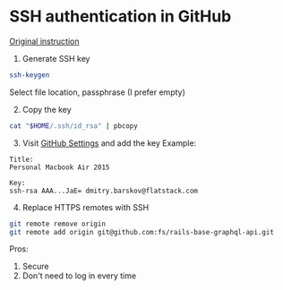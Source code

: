 # SSH authentication in GitHub

[Original instruction](https://docs.github.com/en/github/authenticating-to-github/connecting-to-github-with-ssh/adding-a-new-ssh-key-to-your-github-account)

1. Generate SSH key
```bash
ssh-keygen
```

Select file location, passphrase (I prefer empty)

2. Copy the key
```bash
cat "$HOME/.ssh/id_rsa" | pbcopy
```

3. Visit [GitHub Settings](https://github.com/settings/ssh/new) and add the key
Example:
```
Title:
Personal Macbook Air 2015

Key:
ssh-rsa AAA...JaE= dmitry.barskov@flatstack.com
```
4. Replace HTTPS remotes with SSH
```bash
git remote remove origin
git remote add origin git@github.com:fs/rails-base-graphql-api.git
```

Pros:
1. Secure
2. Don't need to log in every time
